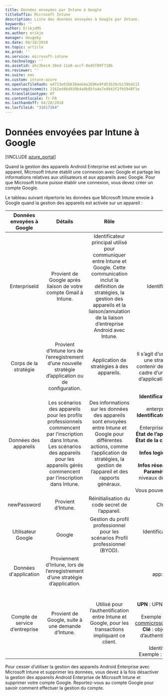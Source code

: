 ```yaml
---
title: Données envoyées par Intune à Google
titleSuffix: Microsoft Intune
description: Liste des données envoyées à Google par Intune.
keywords: ''
author: ErikjeMS
ms.author: erikje
manager: dougeby
ms.date: 04/18/2018
ms.topic: article
ms.prod: ''
ms.service: microsoft-intune
ms.technology: ''
ms.assetid: a5c3bec4-18ed-11e8-accf-0ed5f89f718b
ms.reviewer: ''
ms.suite: ems
ms.custom: intune-azure
ms.openlocfilehash: ed713e63b63b4eb4a2696e9fd53b39cb139b4115
ms.sourcegitcommit: 2162ed46d939b4a9b85fa4e7e9943f2fb5948f1e
ms.translationtype: HT
ms.contentlocale: fr-FR
ms.lasthandoff: 04/20/2018
ms.locfileid: "31617264"
---
```

# <a name="data-intune-sends-to-google"></a>Données envoyées par Intune à Google

[!INCLUDE [azure_portal](./includes/azure_portal.md)]

Quand la gestion des appareils Android Enterprise est activée sur un appareil, Microsoft Intune établit une connexion avec Google et partage les informations relatives aux utilisateurs et aux appareils avec Google. Pour que Microsoft Intune puisse établir une connexion, vous devez créer un compte Google.

Le tableau suivant répertorie les données que Microsoft Intune envoie à Google quand la gestion des appareils est activée sur un appareil :


| Données envoyées à Google | Détails | Rôle | Exemple |
|:---:|:---:|:---:|:---:|
| EnterpriseId | Provient de Google après liaison de votre compte Gmail à Intune. | Identificateur principal utilisé pour communiquer entre Intune et Google.  Cette communication inclut la définition de stratégies, la gestion des appareils et la liaison/annulation de la liaison d’entreprise Android avec Intune. | Identificateur unique. Exemple de format : LC04eik8a6 |
| Corps de la stratégie | Provient d’Intune lors de l’enregistrement d’une nouvelle stratégie d’application ou de configuration. | Application de stratégies à des appareils. | Il s’agit d’une collection de tous les paramètres configurés pour une stratégie d’application ou de configuration. Ceci peut contenir des informations du client si elles sont fournies dans le cadre d’une stratégie, comme des noms de réseau, des noms d’application et des paramètres spécifiques à une application. |
| Données des appareils | Les scénarios des appareils pour les profils professionnels commencent par l’inscription dans Intune. Les scénarios des appareils pour les appareils gérés commencent par l’inscription dans Intune. | Des informations sur les données des appareils sont envoyées entre Intune et Google pour différentes actions, comme l’application de stratégies, la gestion de l’appareil et des rapports généraux. | **Identificateur unique pour représenter le nom de l’appareil.** Exemple : enterprises/LC04ebru7b/devices/3592d971168f9ae4<br>**Identificateur unique pour représenter le nom de l’utilisateur.** Exemple : Enterprises/LC04ebru7b/users/116838519924207449711<br>**État de l’appareil.** Exemples : Actif, Désactivé, Provisionnement.<br>**État de la conformité.** Exemples : Paramètre non pris en charge, applications obligatoires manquantes<br>**Infos logiciel.** Exemples : versions des logiciels et niveau des correctifs logiciels.<br>**Infos réseau.** Exemples : Numéro IMEI, MEID, WifiMacAddress<br>**Paramètres de l’appareil.** Exemples : Informations sur les niveaux de chiffrement, et si appareil autorise les applications inconnues.<br> Vous pouvez trouver un exemple de message JSON ci-dessous. |
| newPassword | Provient d’Intune. | Réinitialisation du code secret de l’appareil. | Chaîne représentant le nouveau mot de passe. |
| Utilisateur Google | Google | Gestion du profil professionnel pour les scénarios Profil professionnel (BYOD). | Identificateur unique pour représenter le compte Gmail lié. Exemple : 114223373813435875042 |
| Données d'application | Proviennent d’Intune, lors de l’enregistrement d’une stratégie d’application. |  | Chaîne du nom d’application. Exemple : app:com.microsoft.windowsintune.companyportal |
| Compte de service d’entreprise | Provient de Google, suite à une demande d’Intune. | Utilisé pour l’authentification entre Intune et Google, pour les transactions impliquant ce client. | Constitué de plusieurs parties :<br> **Id d’entreprise** : déjà documenté.<br>**UPN** : UPN généré utilisé dans l’authentification pour le compte du client.<br>Exemple : w49d77900526190e26708c31c9e8a0@pfwp-commicrosoftonedfmdm2.google.com.iam.gserviceaccount.com<br>**Clé** : objet blob codé en Base64 utilisé dans les demandes d’authentification, stocké chiffré dans le service. Voici à quoi ressemble cet objet blob :<br> Identificateur unique pour représenter la clé du client<br>Exemple : a70d4d53eefbd781ce7ad6a6495c65eb15e74f1f |


Pour cesser d’utiliser la gestion des appareils Android Enterprise avec Microsoft Intune et supprimer les données, vous devez à la fois désactiver la gestion des appareils Android Enterprise de Microsoft Intune et supprimer votre compte Google. Reportez-vous au compte Google pour savoir comment effectuer la gestion du compte.



